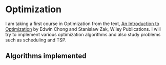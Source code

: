 # Optimization
I am taking a first course in Optimization from the text, [An Introduction to Optimization](https://www.amazon.com/Introduction-Optimization-Edwin-K-Chong/dp/1118279018) by Edwin Chong and Stanislaw Zak, Wiley Publications. I will try to implement various optimization algorithms and also study problems such as scheduling and TSP.

Algorithms implemented
-------------------------
